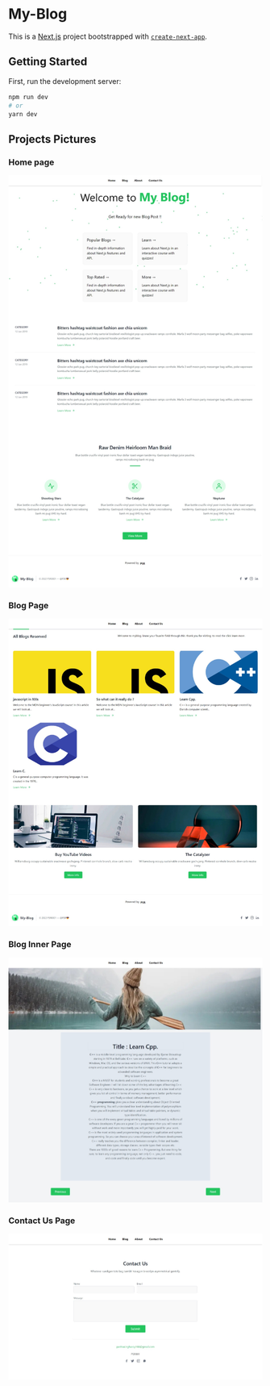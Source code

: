 # **My-Blog**

This is a [Next.js](https://nextjs.org/) project bootstrapped with [`create-next-app`](https://github.com/vercel/next.js/tree/canary/packages/create-next-app).

## Getting Started

First, run the development server:

```bash
npm run dev
# or
yarn dev
```
## Projects Pictures 

### Home page
<img src="./Projects.SS/1.jpeg" alt="1.jpeg" />

### Blog Page
<img src="./Projects.SS/2.jpeg" alt="2.jpeg" />

### Blog Inner Page
<img src="./Projects.SS/3.jpeg" alt="3.jpeg" />

### Contact Us Page
<img src="./Projects.SS/4.jpeg" alt="4.jpeg" />
